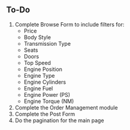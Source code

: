 To-Do
----
1. Complete Browse Form to include filters for:
    - Price
    - Body Style
    - Transmission Type
    - Seats
    - Doors
    - Top Speed
    - Engine Position
    - Engine Type
    - Engine Cylinders
    - Engine Fuel
    - Engine Power (PS)
    - Engine Torque (NM)
2. Complete the Order Management module
3. Complete the Post Form
4. Do the pagination for the main page
